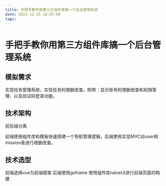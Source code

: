 ```yaml
---
title: 手把手教你用第三方组件库搞一个后台管理系统
date: 2022-12-25 18:47:09
tags:
---
```


# 手把手教你用第三方组件库搞一个后台管理系统

## 模拟需求
实现任务管理系统，实现任务的增删改查。附带：显示账号的增删改查和权限管理，以及验证码登录功能。

## 技术架构
          
前后端分离

前端使用组件库和模板快速搭建一个导航管理逻辑，后端使用实现MVC对user和mission表进行增删改查。

## 技术选型

前端选择vue为前端框架
后端使用goframe
使用组件库naiveUI进行前端页面的构建